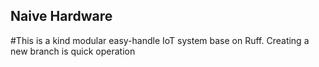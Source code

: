 ## Naive Hardware

#This is a kind modular easy-handle IoT system base on Ruff.
Creating a new branch is quick operation

